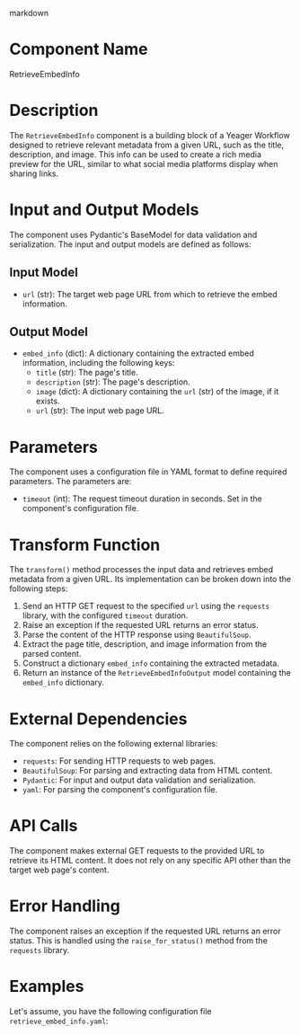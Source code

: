 markdown
# Component Name

RetrieveEmbedInfo

# Description

The `RetrieveEmbedInfo` component is a building block of a Yeager Workflow designed to retrieve relevant metadata from a given URL, such as the title, description, and image. This info can be used to create a rich media preview for the URL, similar to what social media platforms display when sharing links.

# Input and Output Models

The component uses Pydantic's BaseModel for data validation and serialization. The input and output models are defined as follows:

## Input Model

- `url` (str): The target web page URL from which to retrieve the embed information.

## Output Model

- `embed_info` (dict): A dictionary containing the extracted embed information, including the following keys:
  - `title` (str): The page's title.
  - `description` (str): The page's description.
  - `image` (dict): A dictionary containing the `url` (str) of the image, if it exists.
  - `url` (str): The input web page URL.

# Parameters

The component uses a configuration file in YAML format to define required parameters. The parameters are:

- `timeout` (int): The request timeout duration in seconds. Set in the component's configuration file.

# Transform Function

The `transform()` method processes the input data and retrieves embed metadata from a given URL. Its implementation can be broken down into the following steps:

1. Send an HTTP GET request to the specified `url` using the `requests` library, with the configured `timeout` duration.
2. Raise an exception if the requested URL returns an error status.
3. Parse the content of the HTTP response using `BeautifulSoup`.
4. Extract the page title, description, and image information from the parsed content.
5. Construct a dictionary `embed_info` containing the extracted metadata.
6. Return an instance of the `RetrieveEmbedInfoOutput` model containing the `embed_info` dictionary.

# External Dependencies

The component relies on the following external libraries:

- `requests`: For sending HTTP requests to web pages.
- `BeautifulSoup`: For parsing and extracting data from HTML content.
- `Pydantic`: For input and output data validation and serialization.
- `yaml`: For parsing the component's configuration file.

# API Calls

The component makes external GET requests to the provided URL to retrieve its HTML content. It does not rely on any specific API other than the target web page's content.

# Error Handling

The component raises an exception if the requested URL returns an error status. This is handled using the `raise_for_status()` method from the `requests` library.

# Examples

Let's assume, you have the following configuration file `retrieve_embed_info.yaml`:

